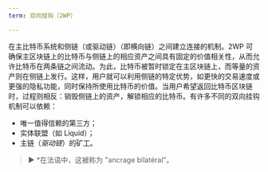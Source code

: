 ```yaml
---
term: 双向挂钩（2WP）

---
```

在主比特币系统和侧链（或驱动链）（即横向链）之间建立连接的机制。2WP 可确保主区块链上的比特币与侧链上的相应资产之间具有固定的价值相关性，从而允许比特币在两条链之间流动。为此，比特币被暂时锁定在主区块链上，而等量的资产则在侧链上发行。这样，用户就可以利用侧链的特定优势，如更快的交易速度或更强的隐私功能，同时保持所使用比特币的价值。当用户希望返回比特币区块链时，过程则相反：销毁侧链上的资产，解锁相应的比特币。有许多不同的双向挂钩机制可以依赖：


- 唯一值得信赖的第三方；
- 实体联盟（如 Liquid）；
- 主链（*驱动链*）的矿工。

> ► *在法语中，这被称为 "ancrage bilatéral"。